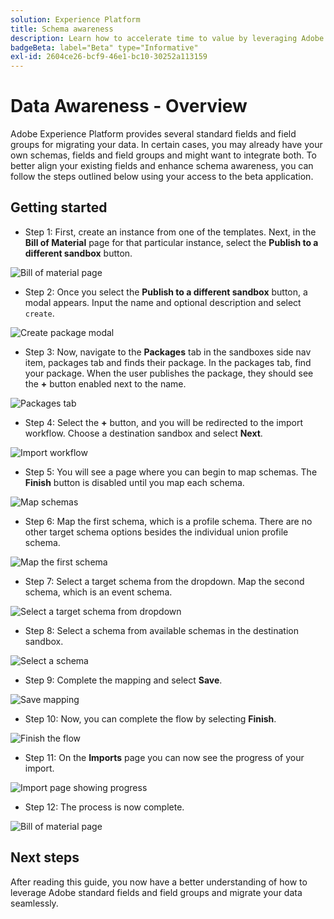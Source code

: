 ```yaml
---
solution: Experience Platform
title: Schema awareness
description: Learn how to accelerate time to value by leveraging Adobe standard fields and field groups
badgeBeta: label="Beta" type="Informative"
exl-id: 2604ce26-bcf9-46e1-bc10-30252a113159
---
```


# Data Awareness - Overview

Adobe Experience Platform provides several standard fields and field groups for migrating your data. In certain cases, you may already have your own schemas, fields and field groups and might want to integrate both. To better align your existing fields and enhance schema awareness, you can follow the steps outlined below using your access to the beta application.

## Getting started

* Step 1: First, create an instance from one of the templates. Next, in the **Bill of Material** page for that particular instance, select the **Publish to a different sandbox** button.

![Bill of material page](/help/use-case-playbooks/assets/playbooks/data-awareness/bill-of-material.png)

* Step 2: Once you select the **Publish to a different sandbox** button, a modal appears. Input the name and optional description and select `create`.

![Create package modal](/help/use-case-playbooks/assets/playbooks/data-awareness/create-package-modal.png)

* Step 3: Now, navigate to the **Packages** tab in the sandboxes side nav item, packages tab and finds their package. In the packages tab, find your package. When the user publishes the package, they should see the **+** button enabled next to the name.

![Packages tab](/help/use-case-playbooks/assets/playbooks/data-awareness/packages.png)

* Step 4: Select the **+** button, and you will be redirected to the import workflow. Choose a destination sandbox and select **Next**.

![Import workflow](/help/use-case-playbooks/assets/playbooks/data-awareness/import-package-import-settings.png)

* Step 5: You will see a page where you can begin to map schemas. The **Finish** button is disabled until you map each schema.

![Map schemas](/help/use-case-playbooks/assets/playbooks/data-awareness/import-package-view-dependencies.png)

* Step 6: Map the first schema, which is a profile schema. There are no other target schema options besides the individual union profile schema.

![Map the first schema](/help/use-case-playbooks/assets/playbooks/data-awareness/map-to-existing-fields.png)

* Step 7: Select a target schema from the dropdown. Map the second schema, which is an event schema.

![Select a target schema from dropdown](/help/use-case-playbooks/assets/playbooks/data-awareness/map-to-event-schema.png)

* Step 8: Select a schema from available schemas in the destination sandbox.

![Select a schema](/help/use-case-playbooks/assets/playbooks/data-awareness/map-to-available-schemas.png)

* Step 9: Complete the mapping and select **Save**.

![Save mapping](/help/use-case-playbooks/assets/playbooks/data-awareness/map-to-existing-modal.png)

* Step 10: Now, you can complete the flow by selecting **Finish**.

![Finish the flow](/help/use-case-playbooks/assets/playbooks/data-awareness/complete-flow.png)

* Step 11: On the **Imports** page you can now see the progress of your import.

![Import page showing progress](/help/use-case-playbooks/assets/playbooks/data-awareness/import-progress.png)

* Step 12: The process is now complete.

![Bill of material page](/help/use-case-playbooks/assets/playbooks/data-awareness/packages.png)

## Next steps

After reading this guide, you now have a better understanding of how to leverage Adobe standard fields and field groups and migrate your data seamlessly.